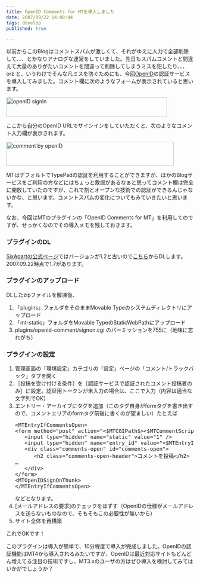 ```yaml
---
title: OpenID Comments for MTを導入しました
date: 2007/09/22 14:08:44
tags: develop
published: true

---
```


<p>以前からこのBlogはコメントスパムが激しくて、それがゆえに人力で全部削除して、、、とかなりアナログな運営をしていました。先日もスパムコメントと間違えて大量のありがたいコメントを間違って削除してしまうミスを犯したり、、、orz と、いうわけでそんな凡ミスを防ぐためにも、今回<a href="http://ja.wikipedia.org/wiki/OpenID">OpenID</a>の認証サービスを導入してみました。コメント欄に次のようなフォームが表示されていると思います。</p>

<p><img alt="openID signin" src="http://blog.katsuma.tv/images/openid_signin-thumb.gif" width="432" height="51" /></p>

<p>ここから自分のOpenID URLでサインインをしていただくと、次のようなコメント入力欄が表示されます。</p>

<p><img alt="comment by openID" src="http://blog.katsuma.tv/images/openid_form.gif" width="450" height="64" /></p>

<p>MTはデフォルトでTypePadの認証を利用することができますが、ほかのBlogサービスをご利用の方などにはちょっと敷居があるなぁと思ってコメント欄は完全に開放していたのですが、これで割とオープンな技術での認証ができるんじゃないかな、と思います。コメントスパムの変化についてもみていきたいと思います。</p>

<p>なお、今回はMTのプラグインの「OpenID Comments for MT」を利用してのですが、せっかくなのでその導入メモを残しておきます。</p>

<h3>プラグインのDL</h3>
<p><a href="http://www.sixapart.com/pronet/docs/powertools">SixApartの公式ページ</a>ではバージョンが1.2と古いので<a href="http://markpasc.org/code/mt/openid_comments/index.html">こちら</a>からDLします。2007.09.22時点で1.7があります。</p>

<h3>プラグインのアップロード</h3>
<p>DLしたzipファイルを解凍後、</p>
<ol>
<li>「plugins」フォルダをそのままMovable Typeのシステムディレクトリにアップロード</li>
<li>「mt-static」フォルダをMovable TypeのStaticWebPathにアップロード</li>
<li>plugins/openid-comment/signon.cgi のパーミッションを755に（地味に忘れがち）</li>
</ol>

<h3>プラグインの設定</h3>
<ol>
<li>管理画面の「環境設定」カテゴリの「設定」ページの「コメント/トラックバック」タブを開く</li>
<li>［投稿を受け付ける条件］を［認証サービスで認証されたコメント投稿者のみ］に設定。認証用トークンが未入力の場合は、ここで入力（内容は適当な文字列でOK）</li>
<li>エントリー・アーカイブに<MTOpenIDSignOnThunk>タグを追加（このタグ自身がformタグを書き出すので、コメントエリアのformタグ前後に書くのが望ましい）たとえば
<pre>
&lt;MTEntryIfCommentsOpen&gt;
&lt;form method="post" action="&lt;$MTCGIPath$&gt;&lt;$MTCommentScript$&gt;" &gt;
   &lt;input type="hidden" name="static" value="1" /&gt;
   &lt;input type="hidden" name="entry_id" value="&lt;$MTEntryID$&gt;" /&gt;
   &lt;div class="comments-open" id="comments-open"&gt;
      &lt;h2 class="comments-open-header"&gt;コメントを投稿&lt;/h2&gt;
…
   &lt;/div&gt;
&lt;/form&gt;
&lt;MTOpenIDSignOnThunk&gt;
&lt;/MTEntryIfCommentsOpen&gt;
</pre>
などとなります。
</li>
<li>[メールアドレスの要求]のチェックをはずす（OpenIDの仕様がメールアドレスを送らないものなので、そもそもこの必要性が無いから）</li>
<li>サイト全体を再構築</li>
</ol>

<p>これでOKです！</p>

<p>このプラグインは導入が簡単で、10分程度で導入が完成しました。OpenIDの認証機能はMT4から導入されるみたいですが、OpenIDは最近対応サイトもどんどん増えてる注目の技術ですし、MT3.xのユーザの方はぜひ導入を検討してみてはいかがでしょうか？</p>

